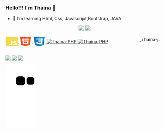 ### Hello!!! I´m Thaina 👋

- 🌱 I’m learning Html, Css, Javascript,Bootstrap, JAVA.

<div align="center">
  <a href="https://github.com/ThainaSchumann">
  <img height="180em" src="https://github-readme-stats.vercel.app/api?username=ThainaSchumann&show_icons=true&theme=synthwave&include_all_commits=true&count_private=true"/>
  <img height="180em" src="https://github-readme-stats.vercel.app/api/top-langs/?username=ThainaSchumann&layout=compact&langs_count=7&theme=synthwave"/>
  
</div>
  
  <div style="display: inline_block"><br>
  <img align="center" alt="Thaina-Js" height="30" width="40" src="https://raw.githubusercontent.com/devicons/devicon/master/icons/javascript/javascript-plain.svg">
  <img align="center" alt="Thaina-HTML" height="30" width="40" src="https://raw.githubusercontent.com/devicons/devicon/master/icons/html5/html5-original.svg">
  <img align="center" alt="Thaina-CSS" height="30" width="40" src="https://raw.githubusercontent.com/devicons/devicon/master/icons/css3/css3-original.svg">
      <img align="center" alt="Thaina-PHP" height="30" width="40" src="https://cdn.jsdelivr.net/gh/devicons/devicon/icons/wordpress/wordpress-original.svg" />
  <img align="center" alt="Thaina-PHP" height="30" width="40" src="https://cdn.jsdelivr.net/gh/devicons/devicon/icons/php/php-original.svg" />
  <img align="right" alt="Thaina-pic" height="150" style="border-radius:50px;" 
  
   
</div>
  
  ##
  
  <div>
  <a href="https://instagram.com/viajandoeaprendendo2019" target="_blank"><img src="https://img.shields.io/badge/-Instagram-%23E4405F?style=for-the-badge&logo=instagram&logoColor=white" target="_blank"></a>
   <a href="https://discord.com/channels/@me" target="_blank"><img src="https://img.shields.io/badge/Discord-7289DA?style=for-the-badge&logo=discord&logoColor=white" target="_blank"></a>
  <a href = "mailto:thainaschumann.sales@gmail.com"><img src="https://img.shields.io/badge/-Gmail-%23333?style=for-the-badge&logo=gmail&logoColor=white" target="_blank"></a>
 
  ![Snake animation](https://github.com/ThainaSchumann/ThainaSchumann/blob/output/github-contribution-grid-snake.svg)
  
  
  </div>
